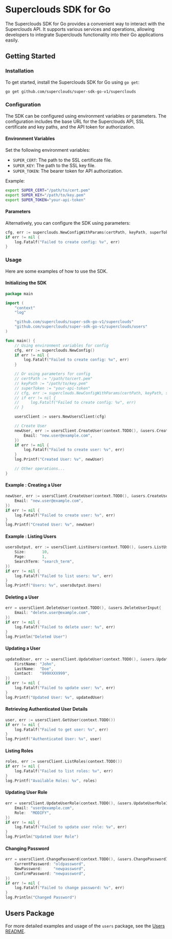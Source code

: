 
# Superclouds SDK for Go

The Superclouds SDK for Go provides a convenient way to interact with the Superclouds API. It supports various services and operations, allowing developers to integrate Superclouds functionality into their Go applications easily.

## Getting Started

### Installation

To get started, install the Superclouds SDK for Go using `go get`:

```sh
go get github.com/superclouds/super-sdk-go-v1/superclouds
```

### Configuration

The SDK can be configured using environment variables or parameters. The configuration includes the base URL for the Superclouds API, SSL certificate and key paths, and the API token for authorization.

#### Environment Variables

Set the following environment variables:

- `SUPER_CERT`: The path to the SSL certificate file.
- `SUPER_KEY`: The path to the SSL key file.
- `SUPER_TOKEN`: The bearer token for API authorization.

Example:

```sh
export SUPER_CERT="/path/to/cert.pem"
export SUPER_KEY="/path/to/key.pem"
export SUPER_TOKEN="your-api-token"
```

#### Parameters

Alternatively, you can configure the SDK using parameters:

```go
cfg, err := superclouds.NewConfigWithParams(certPath, keyPath, superToken)
if err != nil {
    log.Fatalf("Failed to create config: %v", err)
}
```

### Usage

Here are some examples of how to use the SDK.

#### Initializing the SDK

```go
package main

import (
    "context"
    "log"

    "github.com/superclouds/super-sdk-go-v1/superclouds"
    "github.com/superclouds/super-sdk-go-v1/superclouds/users"
)

func main() {
    // Using environment variables for config
    cfg, err := superclouds.NewConfig()
    if err != nil {
        log.Fatalf("Failed to create config: %v", err)
    }

    // Or using parameters for config
    // certPath := "/path/to/cert.pem"
    // keyPath := "/path/to/key.pem"
    // superToken := "your-api-token"
    // cfg, err := superclouds.NewConfigWithParams(certPath, keyPath, superToken)
    // if err != nil {
    //     log.Fatalf("Failed to create config: %v", err)
    // }

    usersClient := users.NewUsersClient(cfg)

    // Create User
    newUser, err := usersClient.CreateUser(context.TODO(), &users.CreateUserInput{
        Email: "new.user@example.com",
    })
    if err != nil {
        log.Fatalf("Failed to create user: %v", err)
    }
    log.Printf("Created User: %v", newUser)

    // Other operations...
}
```

#### Example : Creating a User

```go
newUser, err := usersClient.CreateUser(context.TODO(), &users.CreateUserInput{
    Email: "new.user@example.com",
})
if err != nil {
    log.Fatalf("Failed to create user: %v", err)
}
log.Printf("Created User: %v", newUser)
```

#### Example : Listing Users

```go
usersOutput, err := usersClient.ListUsers(context.TODO(), &users.ListUsersInput{
    Size:       10,
    Page:       1,
    SearchTerm: "search_term",
})
if err != nil {
    log.Fatalf("Failed to list users: %v", err)
}
log.Printf("Users: %v", usersOutput.Users)
```

#### Deleting a User

```go
err = usersClient.DeleteUser(context.TODO(), &users.DeleteUserInput{
    Email: "delete.user@example.com",
})
if err != nil {
    log.Fatalf("Failed to delete user: %v", err)
}
log.Println("Deleted User")
```

#### Updating a User

```go
updatedUser, err := usersClient.UpdateUser(context.TODO(), &users.UpdateUserInput{
    FirstName: "John",
    LastName:  "Doe",
    Contact:   "999XXXX999",
})
if err != nil {
    log.Fatalf("Failed to update user: %v", err)
}
log.Printf("Updated User: %v", updatedUser)
```

#### Retrieving Authenticated User Details

```go
user, err := usersClient.GetUser(context.TODO())
if err != nil {
    log.Fatalf("Failed to get user: %v", err)
}
log.Printf("Authenticated User: %v", user)
```

#### Listing Roles

```go
roles, err := usersClient.ListRoles(context.TODO())
if err != nil {
    log.Fatalf("Failed to list roles: %v", err)
}
log.Printf("Available Roles: %v", roles)
```

#### Updating User Role

```go
err = usersClient.UpdateUserRole(context.TODO(), &users.UpdateUserRoleInput{
    Email: "user@example.com",
    Role:  "MODIFY",
})
if err != nil {
    log.Fatalf("Failed to update user role: %v", err)
}
log.Println("Updated User Role")
```

#### Changing Password

```go
err = usersClient.ChangePassword(context.TODO(), &users.ChangePasswordInput{
    CurrentPassword: "oldpassword",
    NewPassword:     "newpassword",
    ConfirmPassword: "newpassword",
})
if err != nil {
    log.Fatalf("Failed to change password: %v", err)
}
log.Println("Changed Password")
```

## Users Package

For more detailed examples and usage of the `users` package, see the [Users README](./superclouds/users/README.md).
